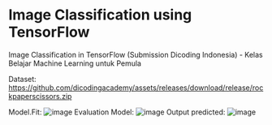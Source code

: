 # Image Classification using TensorFlow
Image Classification in TensorFlow (Submission Dicoding Indonesia) - Kelas Belajar Machine Learning untuk Pemula

Dataset: https://github.com/dicodingacademy/assets/releases/download/release/rockpaperscissors.zip

Model.Fit:
![image](https://github.com/MaklonFR/MaklonFR-ImageClassification_in_TensorFlow/assets/88584119/b3fb9608-593a-466a-b39c-4a9be105c95a)
Evaluation Model:
![image](https://github.com/MaklonFR/MaklonFR-ImageClassification_in_TensorFlow/assets/88584119/d243fb61-b3cd-41e0-aac8-4b7fc625de9e)
Output predicted:
![image](https://github.com/MaklonFR/MaklonFR-ImageClassification_in_TensorFlow/assets/88584119/8996041d-55b5-4ee7-a4e7-a89677087af6)


